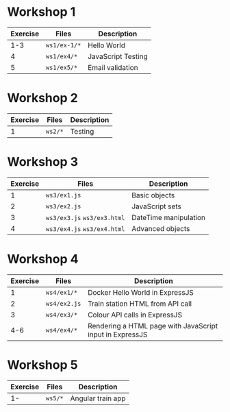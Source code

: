 # Workshop 1
| Exercise | Files        | Description        |
|----------|--------------|--------------------|
| 1-3      | `ws1/ex-1/*` | Hello World        |
| 4        | `ws1/ex4/*`  | JavaScript Testing |
| 5        | `ws1/ex5/*`  | Email validation   |
# Workshop 2
| Exercise | Files   | Description |
|----------|---------|-------------|
| 1        | `ws2/*` | Testing     |
# Workshop 3
| Exercise | Files                       | Description           |
|----------|-----------------------------|-----------------------|
| 1        | `ws3/ex1.js`                | Basic objects         |
| 2        | `ws3/ex2.js`                | JavaScript sets       |
| 3        | `ws3/ex3.js` `ws3/ex3.html` | DateTime manipulation |
| 4        | `ws3/ex4.js` `ws3/ex4.html` | Advanced objects      |
# Workshop 4
| Exercise | Files        | Description                                              |
|----------|--------------|----------------------------------------------------------|
| 1        | `ws4/ex1/*`  | Docker Hello World in ExpressJS                          |
| 2        | `ws4/ex2.js` | Train station HTML from API call                         |
| 3        | `ws4/ex3/*`  | Colour API calls in ExpressJS                            |
| 4-6      | `ws4/ex4/*`  | Rendering a HTML page with JavaScript input in ExpressJS |
# Workshop 5
| Exercise | Files   | Description       |
|----------|---------|-------------------|
| 1-       | `ws5/*` | Angular train app |
